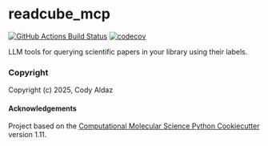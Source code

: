 readcube_mcp
==============================
[//]: # (Badges)
[![GitHub Actions Build Status](https://github.com/craldaz/readcube-mcp/workflows/CI/badge.svg)](https://github.com/craldaz/readcube-mcp/actions?query=workflow%3ACI)
[![codecov](https://codecov.io/gh/craldaz/readcube_mcp/branch/main/graph/badge.svg)](https://codecov.io/gh/craldaz/readcube_mcp/branch/main)


LLM tools for querying scientific papers in your library using their labels.

### Copyright

Copyright (c) 2025, Cody Aldaz


#### Acknowledgements
 
Project based on the 
[Computational Molecular Science Python Cookiecutter](https://github.com/molssi/cookiecutter-cms) version 1.11.
